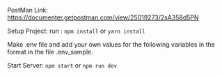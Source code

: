 PostMan Link:
https://documenter.getpostman.com/view/25019273/2sA358d5PN

Setup Project:
 run : ```npm install```
 or ```yarn install```

Make .env file and add  your own values for the following variables in the format in the file .env_sample.

Start Server:
```npm start```
        or
```npm run dev```   



